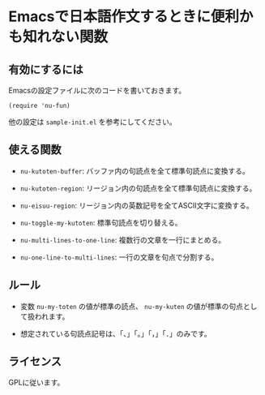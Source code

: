 # Emacsで日本語作文するときに便利かも知れない関数

## 有効にするには

Emacsの設定ファイルに次のコードを書いておきます。

`(require 'nu-fun)`

他の設定は `sample-init.el` を参考にしてください。

## 使える関数

* `nu-kutoten-buffer`: バッファ内の句読点を全て標準句読点に変換する。

* `nu-kutoten-region`: リージョン内の句読点を全て標準句読点に変換する。

* `nu-eisuu-region`: リージョン内の英数記号を全てASCII文字に変換する。

* `nu-toggle-my-kutoten`: 標準句読点を切り替える。

* `nu-multi-lines-to-one-line`: 複数行の文章を一行にまとめる。

* `nu-one-line-to-multi-lines`: 一行の文章を句点で分割する。

## ルール

* 変数 `nu-my-toten` の値が標準の読点、 `nu-my-kuten` の値が標準の句点として扱われます。

* 想定されている句読点記号は、「、」「。」「，」「．」のみです。

## ライセンス

GPLに従います。
